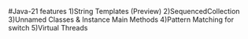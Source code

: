 #Java-21 features
1)String Templates (Preview)
2)SequencedCollection
3)Unnamed Classes & Instance Main Methods
4)Pattern Matching for switch
5)Virtual Threads